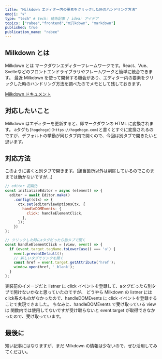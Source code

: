 ```yaml
---
title: "Milkdown エディター内の要素をクリックした時のハンドリング方法"
emoji: "🌀"
type: "tech" # tech: 技術記事 / idea: アイデア
topics: ["rabee","frontend","milkdown", "markdown"]
published: true
publication_name: "rabee"
---
```


## Milkdown とは

Milkdown とは マークダウンエディターフレームワークです。React、Vue、Svelteなどのフロントエンドライブラリやフレームワークと簡単に統合できます。
最近 Milkdown を使って開発する機会があり、エディター内の要素をクリックした時のハンドリング方法を調べたのでメモとして残しておきます。

[Milkdown ドキュメント](https://milkdown.dev/)

## 対応したいこと

Milkdown はエディターを更新すると、即マークダウンの HTML に変換されます。
aタグも`[hogehoge](https://hogehoge.com)`と書くとすぐに変換されるのですが、デフォルトの挙動が同じタブ内で開くので、今回は別タブで開きたいと思います。

## 対応方法

このように書くと別タブで開きます。(該当箇所以外は削除しているのでこのままでは動かないですが...)

```js
// editor 初期化
const initializeEditor = async (element) => {
  editor = await Editor.make()
    .config((ctx) => {
      ctx.set(editorViewOptionsCtx, {
        handleDOMEvents: {
          click: handleElementClick,
        },
      });
    })
};

// クリックした時にaタグだったら別タブで開く
const handleElementClick = (view, event) => {
  if (event.target.tagName.toLowerCase() === 'a') {
    event.preventDefault();
    // 新しいタブでリンクを開く
    const href = event.target.getAttribute('href');
    window.open(href, '_blank');
  }
};
```

実装前のイメージだと listner に click イベントを登録して、aタグだったら別タブで開けないかなと思っていたのですが、
どうやら Milkdown の listner には click系のものがなかったので、handleDOMEvents に click イベントを登録することで実現できました。
ちなみに、handleDOMEvents で受け取っている view は 関数内では使用してないですが受け取らないと event.target が取得できなかったので、受け取っています。

## 最後に
短い記事にはなりますが、まだ Milkdown の情報は少ないので、ぜひ活用してみてください。
